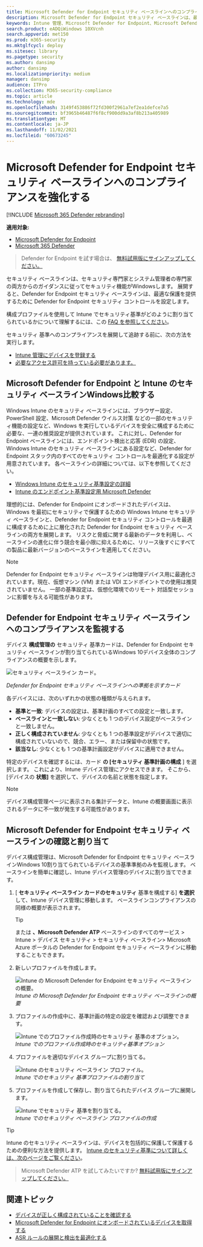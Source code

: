 ```yaml
---
title: Microsoft Defender for Endpoint セキュリティ ベースラインへのコンプライアンスを強化する
description: Microsoft Defender for Endpoint セキュリティ ベースラインは、最適な保護を提供するためにセキュリティ制御を設定します。
keywords: Intune 管理、Microsoft Defender for Endpoint、Microsoft Defender、Microsoft Defender for Endpoint ASR、セキュリティ ベースライン
search.product: eADQiWindows 10XVcnh
search.appverid: met150
ms.prod: m365-security
ms.mktglfcycl: deploy
ms.sitesec: library
ms.pagetype: security
ms.author: dansimp
author: dansimp
ms.localizationpriority: medium
manager: dansimp
audience: ITPro
ms.collection: M365-security-compliance
ms.topic: article
ms.technology: mde
ms.openlocfilehash: 3149f453886f72fd300f2961a7ef2ea1defce7a5
ms.sourcegitcommit: bf3965b46487f6f8cf900dd9a3af8b213a405989
ms.translationtype: MT
ms.contentlocale: ja-JP
ms.lasthandoff: 11/02/2021
ms.locfileid: "60673245"
---
```

# <a name="increase-compliance-to-the-microsoft-defender-for-endpoint-security-baseline"></a>Microsoft Defender for Endpoint セキュリティ ベースラインへのコンプライアンスを強化する

[!INCLUDE [Microsoft 365 Defender rebranding](../../includes/microsoft-defender.md)]

**適用対象:**
- [Microsoft Defender for Endpoint](https://go.microsoft.com/fwlink/p/?linkid=2154037)
- [Microsoft 365 Defender](https://go.microsoft.com/fwlink/?linkid=2118804)

> Defender for Endpoint を試す場合は、 [無料試用版にサインアップしてください。](https://signup.microsoft.com/create-account/signup?products=7f379fee-c4f9-4278-b0a1-e4c8c2fcdf7e&ru=https://aka.ms/MDEp2OpenTrial?ocid=docs-wdatp-onboardconfigure-abovefoldlink)

セキュリティ ベースラインは、セキュリティ専門家とシステム管理者の専門家の両方からのガイダンスに従ってセキュリティ機能がWindowsします。 展開すると、Defender for Endpoint セキュリティ ベースラインは、最適な保護を提供するために Defender for Endpoint セキュリティ コントロールを設定します。

構成プロファイルを使用して Intune でセキュリティ基準がどのように割り当てられているかについて理解するには、この [FAQ を参照してください](/intune/security-baselines#q--a)。

セキュリティ 基準へのコンプライアンスを展開して追跡する前に、次の方法を実行します。

- [Intune 管理にデバイスを登録する](configure-machines.md#enroll-devices-to-intune-management)
- [必要なアクセス許可を持っている必要があります。](configure-machines.md#obtain-required-permissions)

## <a name="compare-the-microsoft-defender-for-endpoint-and-the-windows-intune-security-baselines"></a>Microsoft Defender for Endpoint と Intune のセキュリティ ベースラインWindows比較する

Windows Intune のセキュリティ ベースラインには、ブラウザー設定、PowerShell 設定、Microsoft Defender ウイルス対策 などの一部のセキュリティ機能の設定など、Windows を実行しているデバイスを安全に構成するために必要な、一連の推奨設定が提供されています。 これに対し、Defender for Endpoint ベースラインには、エンドポイント検出と応答 (EDR) の設定、Windows Intune のセキュリティ ベースラインにある設定など、Defender for Endpoint スタック内のすべてのセキュリティ コントロールを最適化する設定が用意されています。 各ベースラインの詳細については、以下を参照してください。

- [Windows Intune のセキュリティ基準設定の詳細](/intune/security-baseline-settings-windows)
- [Intune のエンドポイント基準設定用 Microsoft Defender](/intune/security-baseline-settings-defender-atp)

理想的には、Defender for Endpoint にオンボードされたデバイスは、Windows を最初にセキュリティで保護するための Windows Intune セキュリティ ベースラインと、Defender for Endpoint セキュリティ コントロールを最適に構成するために上に層化された Defender for Endpoint セキュリティ ベースラインの両方を展開します。 リスクと脅威に関する最新のデータを利用し、ベースラインの進化に伴う競合を最小限に抑えるために、リリース後すぐにすべての製品に最新バージョンのベースラインを適用してください。

> [!NOTE]
> Defender for Endpoint セキュリティ ベースラインは物理デバイス用に最適化されています。現在、仮想マシン (VM) または VDI エンドポイントでの使用は推奨されていません。 一部の基準設定は、仮想化環境でのリモート 対話型セッションに影響を与える可能性があります。

## <a name="monitor-compliance-to-the-defender-for-endpoint-security-baseline"></a>Defender for Endpoint セキュリティ ベースラインへのコンプライアンスを監視する

デバイス **構成管理の** セキュリティ [](configure-machines.md)基準カードは、Defender for Endpoint セキュリティ ベースラインが割り当てられているWindows 10デバイス全体のコンプライアンスの概要を示します。

![セキュリティ ベースライン カード。](images/secconmgmt_baseline_card.png)

*Defender for Endpoint セキュリティ ベースラインへの準拠を示すカード*

各デバイスには、次のいずれかの状態の種類が与えられます。

- **基準と一致**: デバイスの設定は、基準計画のすべての設定と一致します。
- **ベースラインと一致しない**: 少なくとも 1 つのデバイス設定がベースラインと一致しません。
- **正しく構成されていません**: 少なくとも 1 つの基準設定がデバイスで適切に構成されていないので、競合、エラー、または保留中の状態です。
- **該当なし**: 少なくとも 1 つの基準計画設定がデバイスに適用できません。

特定のデバイスを確認するには、カード **の [セキュリティ 基準計画の構成** ] を選択します。 これにより、Intune デバイス管理にアクセスできます。 そこから、[デバイスの **状態]** を選択して、デバイスの名前と状態を指定します。

> [!NOTE]
> デバイス構成管理ページに表示される集計データと、Intune の概要画面に表示されるデータに不一致が発生する可能性があります。

## <a name="review-and-assign-the-microsoft-defender-for-endpoint-security-baseline"></a>Microsoft Defender for Endpoint セキュリティ ベースラインの確認と割り当て

デバイス構成管理は、Microsoft Defender for Endpoint セキュリティ ベースラインWindows 10割り当てられているデバイスの基準準拠のみを監視します。 ベースラインを簡単に確認し、Intune デバイス管理のデバイスに割り当てできます。

1. [ **セキュリティ ベースライン カードのセキュリティ** 基準を構成する] **を選択** して、Intune デバイス管理に移動します。 ベースラインコンプライアンスの同様の概要が表示されます。

   > [!TIP]
   > または **、Microsoft Defender ATP** ベースラインのすべてのサービス > Intune > デバイス セキュリティ > セキュリティ ベースライン> Microsoft Azure ポータルの Defender for Endpoint セキュリティ ベースラインに移動することもできます。

2. 新しいプロファイルを作成します。

   ![Intune の Microsoft Defender for Endpoint セキュリティ ベースラインの概要。](images/secconmgmt_baseline_intuneprofile1.png)<br>
   *Intune の Microsoft Defender for Endpoint セキュリティ ベースラインの概要*

3. プロファイルの作成中に、基準計画の特定の設定を確認および調整できます。

   ![Intune でのプロファイル作成時のセキュリティ 基準のオプション。](images/secconmgmt_baseline_intuneprofile2.png)<br>
   *Intune でのプロファイル作成時のセキュリティ基準オプション*

4. プロファイルを適切なデバイス グループに割り当てる。

   ![Intune のセキュリティ ベースライン プロファイル。](images/secconmgmt_baseline_intuneprofile3.png)<br>
   *Intune でのセキュリティ 基準プロファイルの割り当て*

5. プロファイルを作成して保存し、割り当てられたデバイス グループに展開します。

   ![Intune でセキュリティ 基準を割り当てる。](images/secconmgmt_baseline_intuneprofile4.png)<br>
   *Intune でのセキュリティ ベースライン プロファイルの作成*

> [!TIP]
> Intune のセキュリティ ベースラインは、デバイスを包括的に保護して保護するための便利な方法を提供します。 [Intune のセキュリティ基準について詳しくは、次のページをご覧ください](/intune/security-baselines)。

> Microsoft Defender ATP を試してみたいですか? [無料試用版にサインアップしてください。](https://signup.microsoft.com/create-account/signup?products=7f379fee-c4f9-4278-b0a1-e4c8c2fcdf7e&ru=https://aka.ms/MDEp2OpenTrial?ocid=docs-wdatp-onboardconfigure-belowfoldlink)

## <a name="related-topics"></a>関連トピック

- [デバイスが正しく構成されていることを確認する](configure-machines.md)
- [Microsoft Defender for Endpoint にオンボードされているデバイスを取得する](configure-machines-onboarding.md)
- [ASR ルールの展開と検出を最適化する](configure-machines-asr.md)

